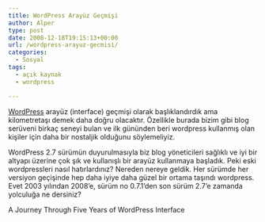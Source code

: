 ```yaml
---
title: WordPress Arayüz Geçmişi
author: Alper
type: post
date: 2008-12-18T19:15:13+00:00
url: /wordpress-arayuz-gecmisi/
categories:
  - Sosyal
tags:
  - açık kaynak
  - wordpress

---
```

[WordPress][1] arayüz (interface) geçmişi olarak başlıklandırdık ama kilometretaşı demek daha doğru olacaktır. Özellikle burada bizim gibi blog serüveni birkaç seneyi bulan ve ilk gününden beri wordpress kullanmış olan kişiler için daha bir nostaljik olduğunu söylemeliyiz.

WordPress 2.7 sürümün duyurulmasıyla biz blog yöneticileri sağlıklı ve iyi bir altyapı üzerine çok şık ve kullanışlı bir arayüz kullanmaya başladık. Peki eski wordpressleri nasıl hatırlardınız? Nereden nereye geldik. Her sürümde her versiyon geçişinde hep daha iyiye daha güzel bir ortama taşındı wordpress. Evet 2003 yılından 2008&#8217;e, sürüm no 0.7.1&#8217;den son sürüm 2.7&#8217;e zamanda yolculuğa ne dersiniz?

A Journey Through Five Years of WordPress Interface

 [1]: https://www.wordpress-tr.com/